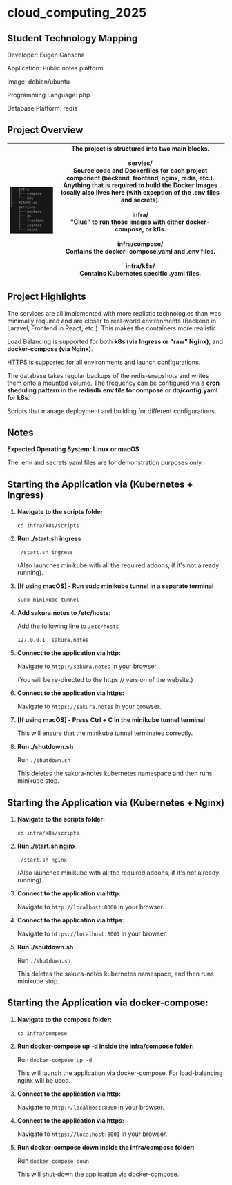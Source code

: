 # cloud_computing_2025

## Student Technology Mapping

Developer: Eugen Ganscha

Application: Public notes platform

Image: debian/ubuntu

Programming Language: php

Database Platform: redis

## Project Overview

| <img src="./readme_imgs/Project-Structure-Tree.png" width="500"> | The project is structured into two main blocks.<br><br>servies/<br>Source code and Dockerfiles for each project component (backend, frontend, nginx, redis, etc.). Anything that is required to build the Docker Images locally also lives here (with exception of the .env files and secrets).<br><br>infra/<br>"Glue" to run those images with either docker-compose, or k8s.<br><br>infra/compose/<br>Contains the docker-compose.yaml and .env files.<br><br>infra/k8s/<br>Contains Kubernetes specific .yaml files.|
|---|---|

## Project Highlights

The services are all implemented with more realistic technologies than was minimally required and are closer to real-world environments (Backend in Laravel, Frontend in React, etc.). This makes the containers more realistic.

Load Balancing is supported for both **k8s (via Ingress or "raw" Nginx)**, and **docker-compose (via Nginx)**.

HTTPS is supported for all environments and launch configurations.

The database takes regular backups of the redis-snapshots and writes them onto a mounted volume. The frequency can be configured via a **cron sheduling pattern** in the **redisdb.env file for compose** or **db/config.yaml for k8s**.

Scripts that manage deployment and building for different configurations.

## Notes

**Expected Operating System: Linux or macOS**

The .env and secrets.yaml files are for demonstration purposes only.

## Starting the Application via (Kubernetes + Ingress)

1. **Navigate to the scripts folder**

   ```cd infra/k8s/scripts```

2. **Run ./start.sh ingress**

   ```./start.sh ingress```

   (Also launches minikube with all the required addons, if it's not already running).

3. **[If using macOS] - Run sudo minikube tunnel in a separate terminal**

    ```sudo minikube tunnel```

4. **Add sakura.notes to /etc/hosts:**
    
    Add the following line to `/etc/hosts`
    
    `127.0.0.1  sakura.notes`

5. **Connect to the application via http:**

    Navigate to `http://sakura.notes` in your browser.
    
    (You will be re-directed to the https:// version of the website.)

6. **Connect to the application via https:**

    Navigate to `https://sakura.notes` in your browser.

7. **[If using macOS] - Press Ctrl + C in the minikube tunnel terminal**
    
    This will ensure that the minikube tunnel terminates correctly.

8. **Run ./shutdown.sh**

    Run `./shutdown.sh`
    
    This deletes the sakura-notes kubernetes namespace and then runs minikube stop.


## Starting the Application via (Kubernetes + Nginx)

1. **Navigate to the scripts folder:**

   `cd infra/k8s/scripts`

2. **Run ./start.sh nginx**

   ```./start.sh nginx```

   (Also launches minikube with all the required addons, if it's not already running).

3. **Connect to the application via http:**
    
    Navigate to `http://localhost:8000` in your browser.

4. **Connect to the application via https:**
    
    Navigate to `https://localhost:8001` in your browser.

5. **Run ./shutdown.sh**

    Run `./shutdown.sh`
    
    This deletes the sakura-notes kubernetes namespace, and then runs minikube stop.


## Starting the Application via docker-compose:

1. **Navigate to the compose folder:**

   `cd infra/compose`

2. **Run docker-compose up -d inside the infra/compose folder:**

    Run `docker-compose up -d`

    This will launch the application via docker-compose. For load-balancing nginx will be used.

3. **Connect to the application via http:**

    Navigate to `http://localhost:8000` in your browser.

4. **Connect to the application via https:**

    Navigate to `https://localhost:8001` in your browser.

5. **Run docker-compose down inside the infra/compose folder:**

    Run `docker-compose down`

    This will shut-down the application via docker-compose.